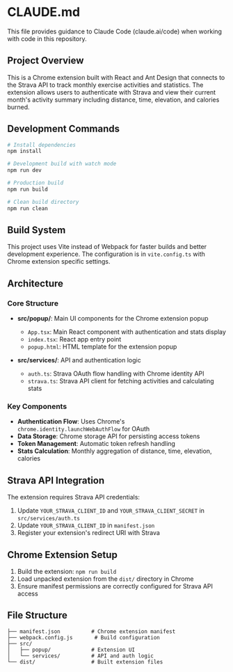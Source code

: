 # CLAUDE.md

This file provides guidance to Claude Code (claude.ai/code) when working with code in this repository.

## Project Overview

This is a Chrome extension built with React and Ant Design that connects to the Strava API to track monthly exercise activities and statistics. The extension allows users to authenticate with Strava and view their current month's activity summary including distance, time, elevation, and calories burned.

## Development Commands

```bash
# Install dependencies
npm install

# Development build with watch mode
npm run dev

# Production build
npm run build

# Clean build directory
npm run clean
```

## Build System

This project uses Vite instead of Webpack for faster builds and better development experience. The configuration is in `vite.config.ts` with Chrome extension specific settings.

## Architecture

### Core Structure
- **src/popup/**: Main UI components for the Chrome extension popup
  - `App.tsx`: Main React component with authentication and stats display
  - `index.tsx`: React app entry point
  - `popup.html`: HTML template for the extension popup

- **src/services/**: API and authentication logic
  - `auth.ts`: Strava OAuth flow handling with Chrome identity API
  - `strava.ts`: Strava API client for fetching activities and calculating stats

### Key Components
- **Authentication Flow**: Uses Chrome's `chrome.identity.launchWebAuthFlow` for OAuth
- **Data Storage**: Chrome storage API for persisting access tokens
- **Token Management**: Automatic token refresh handling
- **Stats Calculation**: Monthly aggregation of distance, time, elevation, calories

## Strava API Integration

The extension requires Strava API credentials:
1. Update `YOUR_STRAVA_CLIENT_ID` and `YOUR_STRAVA_CLIENT_SECRET` in `src/services/auth.ts`
2. Update `YOUR_STRAVA_CLIENT_ID` in `manifest.json`
3. Register your extension's redirect URI with Strava

## Chrome Extension Setup

1. Build the extension: `npm run build`
2. Load unpacked extension from the `dist/` directory in Chrome
3. Ensure manifest permissions are correctly configured for Strava API access

## File Structure
```
├── manifest.json          # Chrome extension manifest
├── webpack.config.js       # Build configuration
├── src/
│   ├── popup/             # Extension UI
│   └── services/          # API and auth logic
└── dist/                  # Built extension files
```